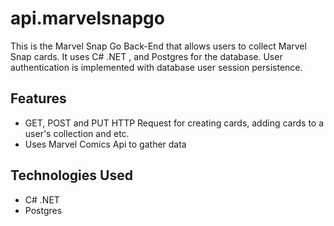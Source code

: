 # api.marvelsnapgo

This is the Marvel Snap Go Back-End that allows users to collect Marvel Snap cards. It uses C# .NET , and Postgres for the database. User authentication is implemented with database user session persistence.

## Features

- GET, POST and PUT HTTP Request for creating cards, adding cards to a user's collection and etc.
- Uses Marvel Comics Api to gather data

## Technologies Used

- C# .NET
- Postgres

